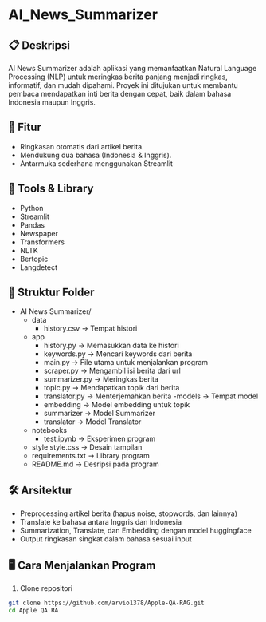 # AI_News_Summarizer

## 📋 Deskripsi
AI News Summarizer adalah aplikasi yang memanfaatkan Natural Language Processing (NLP) untuk meringkas berita panjang menjadi ringkas, informatif, dan mudah dipahami. Proyek ini ditujukan untuk membantu pembaca mendapatkan inti berita dengan cepat, baik dalam bahasa Indonesia maupun Inggris.

## 🚀 Fitur
- Ringkasan otomatis dari artikel berita.
- Mendukung dua bahasa (Indonesia & Inggris).
- Antarmuka sederhana menggunakan Streamlit

## 🧠 Tools & Library
- Python
- Streamlit
- Pandas
- Newspaper
- Transformers
- NLTK
- Bertopic
- Langdetect

## 📁 Struktur Folder
- AI News Summarizer/
  - data
      - history.csv -> Tempat histori
  - app
      - history.py -> Memasukkan data ke histori
      - keywords.py -> Mencari keywords dari berita
      - main.py -> File utama untuk menjalankan program
      - scraper.py -> Mengambil isi berita dari url
      - summarizer.py -> Meringkas berita
      - topic.py -> Mendapatkan topik dari berita
      - translator.py -> Menterjemahkan berita
  -models -> Tempat model
      - embedding -> Model embedding untuk topik
      - summarizer -> Model Summarizer
      - translator -> Model Translator
  - notebooks
      - test.ipynb -> Eksperimen program
  - style
      style.css -> Desain tampilan 
  - requirements.txt -> Library program
  - README.md -> Desripsi pada program

## 🛠️ Arsitektur
- Preprocessing artikel berita (hapus noise, stopwords, dan lainnya)
- Translate ke bahasa antara Inggris dan Indonesia
- Summarization, Translate, dan Embedding dengan model huggingface
- Output ringkasan singkat dalam bahasa sesuai input

## 🖥️ Cara Menjalankan Program
1. Clone repositori
```bash
git clone https://github.com/arvio1378/Apple-QA-RAG.git
cd Apple QA RA
```
